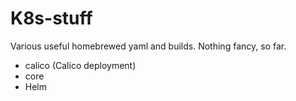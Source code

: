 # K8s-stuff
Various useful homebrewed yaml and builds.
Nothing fancy, so far.

- calico (Calico deployment)
- core
- Helm
